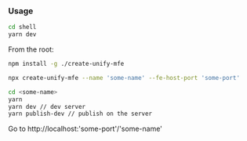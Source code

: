 <!-- @format -->

### Usage

```sh
cd shell
yarn dev
```

From the root:

```sh
npm install -g ./create-unify-mfe
```

```sh
npx create-unify-mfe --name 'some-name' --fe-host-port 'some-port'
```

```sh
cd <some-name>
yarn
yarn dev // dev server
yarn publish-dev // publish on the server
```

Go to http://localhost:'some-port'/'some-name'

